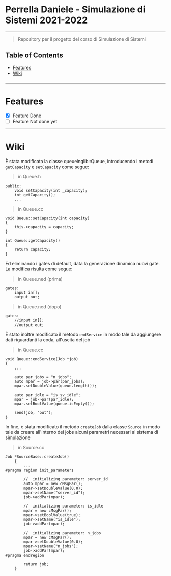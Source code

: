 # Perrella Daniele - Simulazione di Sistemi 2021-2022

---

> Repository per il progetto del corso di Simulazione di Sistemi

## Table of Contents

<!--ts-->

-   [Features](#features)
-   [Wiki](#wiki)
<!--te-->

###

---

<a name="features"></a>
Features
========

-   [x] Feature Done
-   [ ] Feature Not done yet

---

<a name="wiki"></a>
Wiki
====

È stata modificata la classe queueinglib::Queue, introducendo i metodi `getCapacity` e `setCapacity` come segue:

> in Queue.h

```
public:
    void setCapacity(int _capacity);
    int getCapacity();
    ...
```

> in Queue.cc

```
void Queue::setCapacity(int capacity)
{
    this->capacity = capacity;
}

int Queue::getCapacity()
{
    return capacity;
}
```

Ed eliminando i gates di default, data la generazione dinamica nuovi gate. La modifica risulta come segue:

> in Queue.ned (prima)

```
gates:
    input in[];
    output out;
```

> in Queue.ned (dopo)

```
gates:
    //input in[];
    //output out;
```

È stato inoltre modificato il metodo `endService` in modo tale da aggiungere dati riguardanti la coda, all'uscita del job

> in Queue.cc

```
void Queue::endService(Job *job)
{
    ...

    auto par_jobs = "n_jobs";
    auto mpar = job->par(par_jobs);
    mpar.setDoubleValue(queue.length());

    auto par_idle = "is_sv_idle";
    mpar = job->par(par_idle);
    mpar.setBoolValue(queue.isEmpty());

    send(job, "out");
}

```

In fine, è stata modificato il metodo ```createJob``` dalla classe ```Source``` in modo tale da creare all'interno dei jobs alcuni parametri necessari al sistema di simulazione

> in Source.cc

```
Job *SourceBase::createJob()
    {
        ...
#pragma region init_parameters

        //  initializing parameter: server_id
        auto mpar = new cMsgPar();
        mpar->setDoubleValue(0.0);
        mpar->setName("server_id");
        job->addPar(mpar);

        //  initializing parameter: is_idle
        mpar = new cMsgPar();
        mpar->setBoolValue(true);
        mpar->setName("is_idle");
        job->addPar(mpar);

        //  initializing parameter: n_jobs
        mpar = new cMsgPar();
        mpar->setDoubleValue(0.0);
        mpar->setName("n_jobs");
        job->addPar(mpar);
#pragma endregion

        return job;
    }

```
